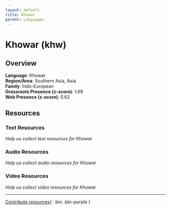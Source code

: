 ```yaml
---
layout: default
title: Khowar
parent: Languages
---
```


# Khowar (khw)

## Overview

**Language**: Khowar  
**Region/Area**: Southern Asia, Asia  
**Family**: Indo-European  
**Grassroots Presence (z-score)**: 1.69  
**Web Presence (z-score)**: 0.62  

## Resources

### Text Resources
*Help us collect text resources for Khowar*

### Audio Resources
*Help us collect audio resources for Khowar*

### Video Resources
*Help us collect video resources for Khowar*

---

[Contribute resources](https://forms.office.com/e/1SfLJx3u1r){: .btn .btn-purple }
